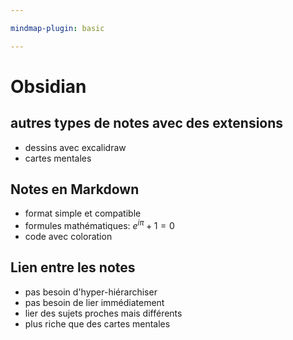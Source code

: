 ```yaml
---

mindmap-plugin: basic

---
```


# Obsidian

## autres types de notes avec des extensions
- dessins avec excalidraw
- cartes mentales

## Notes en Markdown
- format simple et compatible
- formules mathématiques: $e^{i\pi}+1=0$
- code avec coloration

## Lien entre les notes
- pas besoin d'hyper-hiérarchiser
- pas besoin de lier immédiatement
- lier des sujets proches mais différents
- plus riche que des cartes mentales